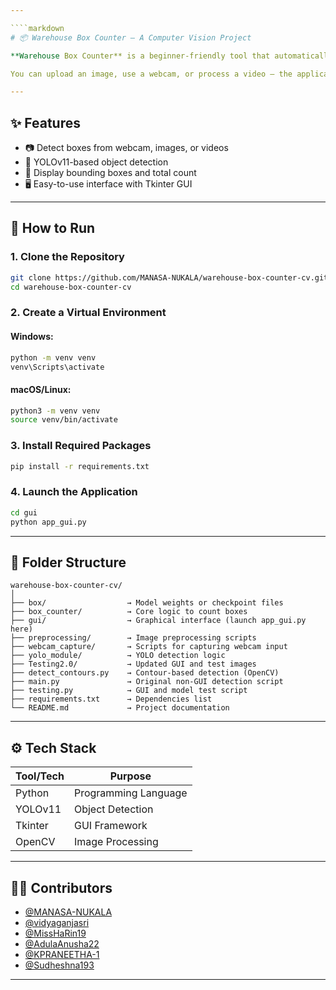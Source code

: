 ```yaml
---

````markdown
# 📦 Warehouse Box Counter – A Computer Vision Project

**Warehouse Box Counter** is a beginner-friendly tool that automatically **detects and counts boxes** in warehouse environments using **YOLOv11** and a simple **Python GUI**.

You can upload an image, use a webcam, or process a video — the application highlights detected boxes and shows the total count instantly.

---
```


## ✨ Features

- 📷 Detect boxes from webcam, images, or videos  
- 🧠 YOLOv11-based object detection  
- 🎯 Display bounding boxes and total count  
- 🖥️ Easy-to-use interface with Tkinter GUI  

---

## 🚀 How to Run

### 1. Clone the Repository

```bash
git clone https://github.com/MANASA-NUKALA/warehouse-box-counter-cv.git
cd warehouse-box-counter-cv
````

### 2. Create a Virtual Environment

#### Windows:

```bash
python -m venv venv
venv\Scripts\activate
```

#### macOS/Linux:

```bash
python3 -m venv venv
source venv/bin/activate
```

### 3. Install Required Packages

```bash
pip install -r requirements.txt
```

### 4. Launch the Application

```bash
cd gui
python app_gui.py
```

---

## 📁 Folder Structure

```
warehouse-box-counter-cv/
│
├── box/                  → Model weights or checkpoint files
├── box_counter/          → Core logic to count boxes
├── gui/                  → Graphical interface (launch app_gui.py here)
├── preprocessing/        → Image preprocessing scripts
├── webcam_capture/       → Scripts for capturing webcam input
├── yolo_module/          → YOLO detection logic
├── Testing2.0/           → Updated GUI and test images
├── detect_contours.py    → Contour-based detection (OpenCV)
├── main.py               → Original non-GUI detection script
├── testing.py            → GUI and model test script
├── requirements.txt      → Dependencies list
└── README.md             → Project documentation
```

---

## ⚙️ Tech Stack

| Tool/Tech | Purpose              |
| --------- | -------------------- |
| Python    | Programming Language |
| YOLOv11   | Object Detection     |
| Tkinter   | GUI Framework        |
| OpenCV    | Image Processing     |

---

## 👩‍💻 Contributors

* [@MANASA-NUKALA](https://github.com/MANASA-NUKALA)
* [@vidyaganjasri](https://github.com/vidyaganjasri)
* [@MissHaRin19](https://github.com/MissHaRin19)
* [@AdulaAnusha22](https://github.com/AdulaAnusha22)
* [@KPRANEETHA-1](https://github.com/KPRANEETHA-1)
* [@Sudheshna193](https://github.com/Sudheshna193)

---

```


```
